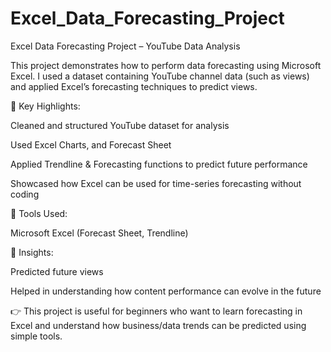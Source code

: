 # Excel_Data_Forecasting_Project

Excel Data Forecasting Project – YouTube Data Analysis

This project demonstrates how to perform data forecasting using Microsoft Excel.
I used a dataset containing YouTube channel data (such as views) and applied Excel’s forecasting techniques to predict views.

🔹 Key Highlights:

Cleaned and structured YouTube dataset for analysis

Used Excel Charts, and Forecast Sheet

Applied Trendline & Forecasting functions to predict future performance

Showcased how Excel can be used for time-series forecasting without coding

🔹 Tools Used:

Microsoft Excel (Forecast Sheet, Trendline)

🔹 Insights:

Predicted future views 

Helped in understanding how content performance can evolve in the future

👉 This project is useful for beginners who want to learn forecasting in Excel and understand how business/data trends can be predicted using simple tools.

